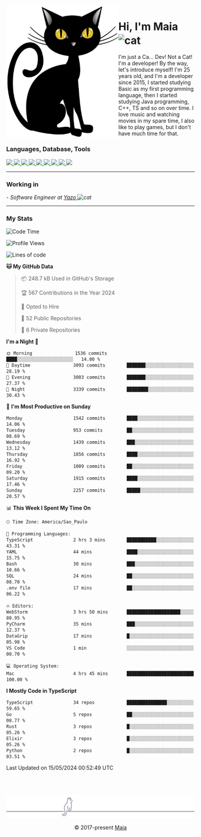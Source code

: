 <img align="left" src="https://raw.githubusercontent.com/gabrielmaialva33/gabrielmaialva33/master/assets/cat_0.png" alt="Stats" width="300px">

<h1 align="left">Hi, I'm Maia 
<img src="https://emojis.slackmojis.com/emojis/images/1643509834/36299/black-cat.gif?1643509834" width="50" height="60" align="center"  alt="cat"/>
</h1>

I'm just a Ca... Dev! Not a Cat! I'm a developer! By the way, let's introduce myself!
I'm 25 years old, and I'm a developer since 2015, I started studying Basic as my first programming
language, then I started studying Java programming, C++, TS and so on over time.
I love music and watching movies in my spare time, I also like to play games, but I don't have much time for that.

<h3 align="left">Languages, Database, Tools</h3>
<p>
  <a href="https://www.typescriptlang.org">
    <img src="https://skillicons.dev/icons?i=ts" />
  </a>
  <a href="https://go.dev">
    <img src="https://skillicons.dev/icons?i=go" />
  </a>
  <a href="https://www.python.org">
    <img src="https://skillicons.dev/icons?i=python" />
  </a>
  <a href="https://gradle.org">
    <img src="https://skillicons.dev/icons?i=gradle" />
  </a>
  <a href="https://redis.io">
    <img src="https://skillicons.dev/icons?i=redis" />
  </a>
  <a href="https://www.mongodb.com">
    <img src="https://skillicons.dev/icons?i=mongodb" />
  </a>
  <a href="https://nodejs.org">
    <img src="https://skillicons.dev/icons?i=nodejs" />
  </a>
  <a href="https://www.javascript.com">
    <img src="https://skillicons.dev/icons?i=js" />
  </a>
  <a href="https://www.docker.com">
    <img src="https://skillicons.dev/icons?i=docker" />
  </a>
</p>

<hr/>

<h3>Working in</h3>

<p><em> - Software Engineer at <a href="[https://pdasolucoes.com.br](https://yazo.com.br/)">Yazo
</a><img src="https://media.giphy.com/media/WUlplcMpOCEmTGBtBW/giphy.gif" width="30" alt="cat"> 
</em></p>

<hr/>

### My Stats

<!--START_SECTION:waka-->
![Code Time](http://img.shields.io/badge/Code%20Time-4%2C218%20hrs%2012%20mins-blue)

![Profile Views](http://img.shields.io/badge/Profile%20Views-0-blue)

![Lines of code](https://img.shields.io/badge/From%20Hello%20World%20I%27ve%20Written-3.3%20million%20lines%20of%20code-blue)

**🐱 My GitHub Data** 

> 📦 248.7 kB Used in GitHub's Storage 
 > 
> 🏆 567 Contributions in the Year 2024
 > 
> 💼 Opted to Hire
 > 
> 📜 52 Public Repositories 
 > 
> 🔑 6 Private Repositories 
 > 
**I'm a Night 🦉** 

```text
🌞 Morning                1536 commits        ████░░░░░░░░░░░░░░░░░░░░░   14.00 % 
🌆 Daytime                3093 commits        ███████░░░░░░░░░░░░░░░░░░   28.19 % 
🌃 Evening                3003 commits        ███████░░░░░░░░░░░░░░░░░░   27.37 % 
🌙 Night                  3339 commits        ████████░░░░░░░░░░░░░░░░░   30.43 % 
```
📅 **I'm Most Productive on Sunday** 

```text
Monday                   1542 commits        ████░░░░░░░░░░░░░░░░░░░░░   14.06 % 
Tuesday                  953 commits         ██░░░░░░░░░░░░░░░░░░░░░░░   08.69 % 
Wednesday                1439 commits        ███░░░░░░░░░░░░░░░░░░░░░░   13.12 % 
Thursday                 1856 commits        ████░░░░░░░░░░░░░░░░░░░░░   16.92 % 
Friday                   1009 commits        ██░░░░░░░░░░░░░░░░░░░░░░░   09.20 % 
Saturday                 1915 commits        ████░░░░░░░░░░░░░░░░░░░░░   17.46 % 
Sunday                   2257 commits        █████░░░░░░░░░░░░░░░░░░░░   20.57 % 
```


📊 **This Week I Spent My Time On** 

```text
🕑︎ Time Zone: America/Sao_Paulo

💬 Programming Languages: 
TypeScript               2 hrs 3 mins        ███████████░░░░░░░░░░░░░░   43.31 % 
YAML                     44 mins             ████░░░░░░░░░░░░░░░░░░░░░   15.75 % 
Bash                     30 mins             ███░░░░░░░░░░░░░░░░░░░░░░   10.66 % 
SQL                      24 mins             ██░░░░░░░░░░░░░░░░░░░░░░░   08.70 % 
.env file                17 mins             ██░░░░░░░░░░░░░░░░░░░░░░░   06.22 % 

🔥 Editors: 
WebStorm                 3 hrs 50 mins       ████████████████████░░░░░   80.95 % 
PyCharm                  35 mins             ███░░░░░░░░░░░░░░░░░░░░░░   12.37 % 
DataGrip                 17 mins             █░░░░░░░░░░░░░░░░░░░░░░░░   05.98 % 
VS Code                  1 min               ░░░░░░░░░░░░░░░░░░░░░░░░░   00.70 % 

💻 Operating System: 
Mac                      4 hrs 45 mins       █████████████████████████   100.00 % 
```

**I Mostly Code in TypeScript** 

```text
TypeScript               34 repos            ███████████████░░░░░░░░░░   59.65 % 
Go                       5 repos             ██░░░░░░░░░░░░░░░░░░░░░░░   08.77 % 
Rust                     3 repos             █░░░░░░░░░░░░░░░░░░░░░░░░   05.26 % 
Elixir                   3 repos             █░░░░░░░░░░░░░░░░░░░░░░░░   05.26 % 
Python                   2 repos             █░░░░░░░░░░░░░░░░░░░░░░░░   03.51 % 
```




 Last Updated on 15/05/2024 00:52:49 UTC
<!--END_SECTION:waka-->


<br/>
<br/>

<p align="center"><img src="https://raw.githubusercontent.com/gabrielmaialva33/gabrielmaialva33/master/assets/gray0_ctp_on_line.svg?sanitize=true" /></p>
<p align="center">&copy; 2017-present <a href="https://github.com/gabrielmaialva33/" target="_blank">Maia</a>
